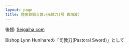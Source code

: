 ```yaml
---
layout: page
title: 陸奥鉄鍛え倣い元帥刀(号 青海波)
---
```


後援: [Seigaiha.com](https://www.seigaiha.com)

Bishop Lynn Hunihareの「司教刀(Pastoral Sword)」として
